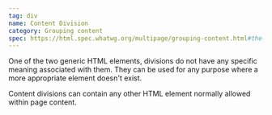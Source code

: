 ```yaml
---
tag: div
name: Content Division
category: Grouping content
spec: https://html.spec.whatwg.org/multipage/grouping-content.html#the-div-element
---
```


One of the two generic HTML elements, divisions do not have any specific meaning associated with them. They can be used for any purpose where a more appropriate element doesn't exist.

Content divisions can contain any other HTML element normally allowed within page content.
